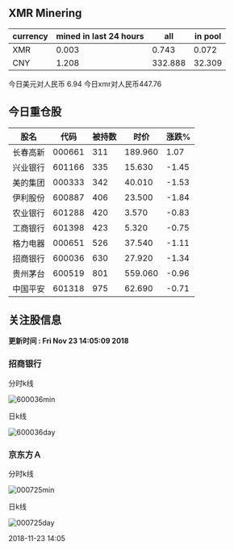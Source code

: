 ## XMR Minering

|currency|mined in last 24 hours|all|in pool|
|---|---|---|---|
|XMR|0.003|0.743|0.072|
|CNY|1.208|332.888|32.309|

今日美元对人民币 6.94	今日xmr对人民币447.76


## 今日重仓股 

|股名|代码|被持数|时价|涨跌%|
|---|---|---|---|---|
|长春高新|000661|311|189.960|1.07|
|兴业银行|601166|335|15.630|-1.45|
|美的集团|000333|342|40.010|-1.53|
|伊利股份|600887|406|23.500|-1.84|
|农业银行|601288|420|3.570|-0.83|
|工商银行|601398|423|5.320|-0.75|
|格力电器|000651|526|37.540|-1.11|
|招商银行|600036|630|27.920|-1.34|
|贵州茅台|600519|801|559.060|-0.96|
|中国平安|601318|975|62.690|-0.71|

## 关注股信息
**更新时间 : Fri Nov 23 14:05:09 2018**
### 招商银行 
分时k线

![600036min](http://image.sinajs.cn/newchart/min/n/sh600036.gif)

日k线

![600036day](http://image.sinajs.cn/newchart/daily/n/sh600036.gif)

### 京东方Ａ 
分时k线

![000725min](http://image.sinajs.cn/newchart/min/n/sz000725.gif)

日k线

![000725day](http://image.sinajs.cn/newchart/daily/n/sz000725.gif)

2018-11-23 14:05